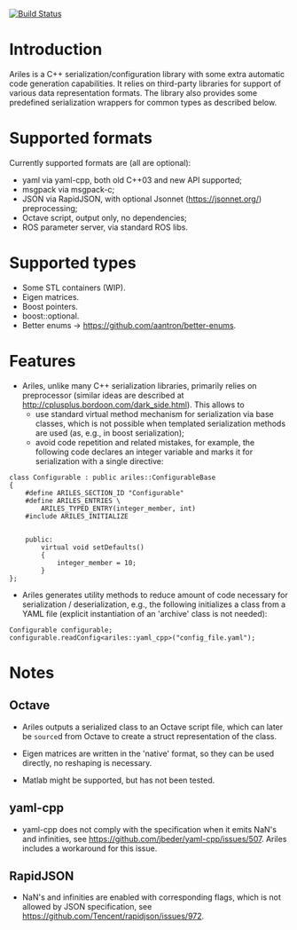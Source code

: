 [![Build Status](https://travis-ci.org/asherikov/ariles.svg?branch=master)](https://travis-ci.org/asherikov/ariles)


Introduction
============

Ariles is a C++ serialization/configuration library with some extra automatic
code generation capabilities. It relies on third-party libraries for support of
various data representation formats. The library also provides some predefined
serialization wrappers for common types as described below.


Supported formats
=================

Currently supported formats are (all are optional):

* yaml via yaml-cpp, both old C++03 and new API supported;
* msgpack via msgpack-c;
* JSON via RapidJSON, with optional Jsonnet (https://jsonnet.org/) preprocessing;
* Octave script, output only, no dependencies;
* ROS parameter server, via standard ROS libs.


Supported types
===============

* Some STL containers (WIP).
* Eigen matrices.
* Boost pointers.
* boost::optional.
* Better enums -> https://github.com/aantron/better-enums.


Features
========

* Ariles, unlike many C++ serialization libraries, primarily relies on
  preprocessor (similar ideas are described at
  http://cplusplus.bordoon.com/dark_side.html). This allows to
  - use standard virtual method mechanism for serialization via base classes,
    which is not possible when templated serialization methods are used (as,
    e.g., in boost serialization);
  - avoid code repetition and related mistakes, for example, the following code
    declares an integer variable and marks it for serialization with a single
    directive:
```
class Configurable : public ariles::ConfigurableBase
{
    #define ARILES_SECTION_ID "Configurable"
    #define ARILES_ENTRIES \
        ARILES_TYPED_ENTRY(integer_member, int)
    #include ARILES_INITIALIZE


    public:
        virtual void setDefaults()
        {
            integer_member = 10;
        }
};
```

* Ariles generates utility methods to reduce amount of code necessary for
  serialization / deserialization, e.g., the following initializes a class from
  a YAML file (explicit instantiation of an 'archive' class is not needed):
```
Configurable configurable;
configurable.readConfig<ariles::yaml_cpp>("config_file.yaml");
```


Notes
=====

Octave
------

* Ariles outputs a serialized class to an Octave script file, which can later
  be `source`d from Octave to create a struct representation of the class.

* Eigen matrices are written in the 'native' format, so they can be used
  directly, no reshaping is necessary.

* Matlab might be supported, but has not been tested.


yaml-cpp
--------

* yaml-cpp does not comply with the specification when it emits NaN's and
  infinities, see https://github.com/jbeder/yaml-cpp/issues/507. Ariles
  includes a workaround for this issue.


RapidJSON
---------

* NaN's and infinities are enabled with corresponding flags, which is not
  allowed by JSON specification, see https://github.com/Tencent/rapidjson/issues/972.
